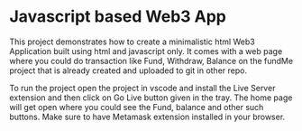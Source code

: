 # Javascript based Web3 App 

This project demonstrates how to create a minimalistic html Web3 Application built using html and javascript only. It comes with a web page where you could do transaction like Fund, Withdraw, Balance on the fundMe project that is already created and uploaded to git in other repo. 
 
To run the project open the project in vscode and install the Live Server extension and then click on Go Live button given in the tray. The home page will get open where you could see the Fund, balance and other such buttons. Make sure to have Metamask extension installed in your browser. 
